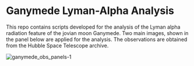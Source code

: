 # Ganymede Lyman-Alpha Analysis

This repo contains scripts developed for the analysis of the Lyman alpha radiation feature of the jovian moon Ganymede. Two main images, shown in the panel below are  applied for the analysis. The observations are obtained from the Hubble Space Telescope archive.


![ganymede_obs_panels-1](https://user-images.githubusercontent.com/71294988/180250606-79b4bf56-091e-49f5-a092-d099d325ad3b.png)
